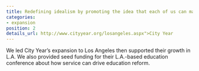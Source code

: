 ```yaml
---
title: Redefining idealism by promoting the idea that each of us can make a difference.
categories:
- expansion
position: 2
details_url: http://www.cityyear.org/losangeles.aspx">City Year
---
```


We led City Year&rsquo;s expansion to Los Angeles then supported their growth in L.A. We also provided seed funding for their L.A.-based education conference about how service can drive education reform.
